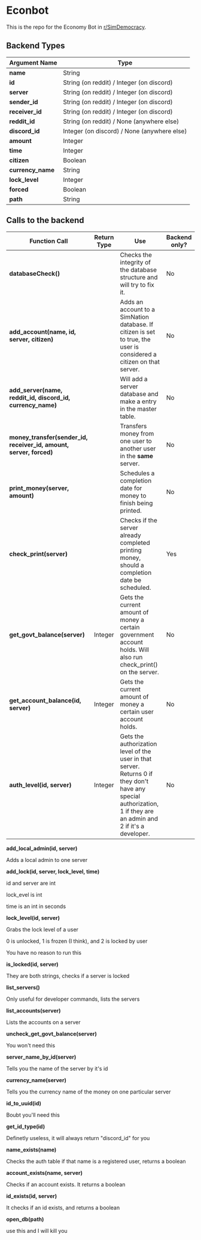 # Econbot
This is the repo for the Economy Bot in [r/SimDemocracy](https://www.reddit.com/r/SimDemocracy).

## Backend Types
| Argument Name | Type |
| --- | --- |
| **name** | String |
| **id** | String (on reddit) / Integer (on discord) |
| **server** | String (on reddit) / Integer (on discord) |
| **sender_id** | String (on reddit) / Integer (on discord) |
| **receiver_id** | String (on reddit) / Integer (on discord) |
| **reddit_id** | String (on reddit) / None (anywhere else) |
| **discord_id** | Integer (on discord) / None (anywhere else) |
| **amount** | Integer |
| **time** | Integer |
| **citizen** | Boolean |
| **currency_name** | String |
| **lock_level** | Integer |
| **forced** | Boolean |
| **path** | String |

## Calls to the backend

| Function Call | Return Type | Use | Backend only? |
| --- | --- | --- | --- |
| **databaseCheck()** |  | Checks the integrity of the database structure and will try to fix it. | No |
| **add_account(name, id, server, citizen)** |  | Adds an account to a SimNation database. If citizen is set to true, the user is considered a citizen on that server. | No |
| **add_server(name, reddit_id, discord_id, currency_name)** |  | Will add a server database and make a entry in the master table. | No |
| **money_transfer(sender_id, receiver_id, amount, server, forced)** |  | Transfers money from one user to another user in the **same** server. | No |
| **print_money(server, amount)** | | Schedules a completion date for money to finish being printed. | No |
| **check_print(server)** | | Checks if the server already completed printing money, should a completion date be scheduled. | Yes |
| **get_govt_balance(server)** | Integer | Gets the current amount of money a certain government account holds. Will also run check_print() on the server. | No |
| **get_account_balance(id, server)** | Integer | Gets the current amount of money a certain user account holds. | No |
| **auth_level(id, server)** | Integer | Gets the authorization level of the user in that server. Returns 0 if they don't have any special authorization, 1 if they are an admin and 2 if it's a developer. | No |

**add_local_admin(id, server)**

Adds a local admin to one server
 
**add_lock(id, server, lock_level, time)**

id and server are int

lock_evel is int

time is an int in seconds

**lock_level(id, server)**

Grabs the lock level of a user

0 is unlocked, 1 is frozen (I think), and 2 is locked by user

You have no reason to run this

**is_locked(id, server)**

They are both strings, checks if a server is locked

**list_servers()**

Only useful for developer commands, lists the servers

**list_accounts(server)**

Lists the accounts on a server

**uncheck_get_govt_balance(server)**

You won't need this
 
**server_name_by_id(server)**

Tells you the name of the server by it's id

**currency_name(server)**

Tells you the currency name of the money on one particular server
 
**id_to_uuid(id)**

Boubt you'll need this

**get_id_type(id)**

Definetly useless, it will always return "discord_id" for you

**name_exists(name)**

Checks the auth table if that name is a registered user, returns a boolean

**account_exists(name, server)**

Checks if an account exists. It returns a boolean

**id_exists(id, server)**

It checks if an id exists, and returns a boolean

**open_db(path)**

use this and I will kill you
